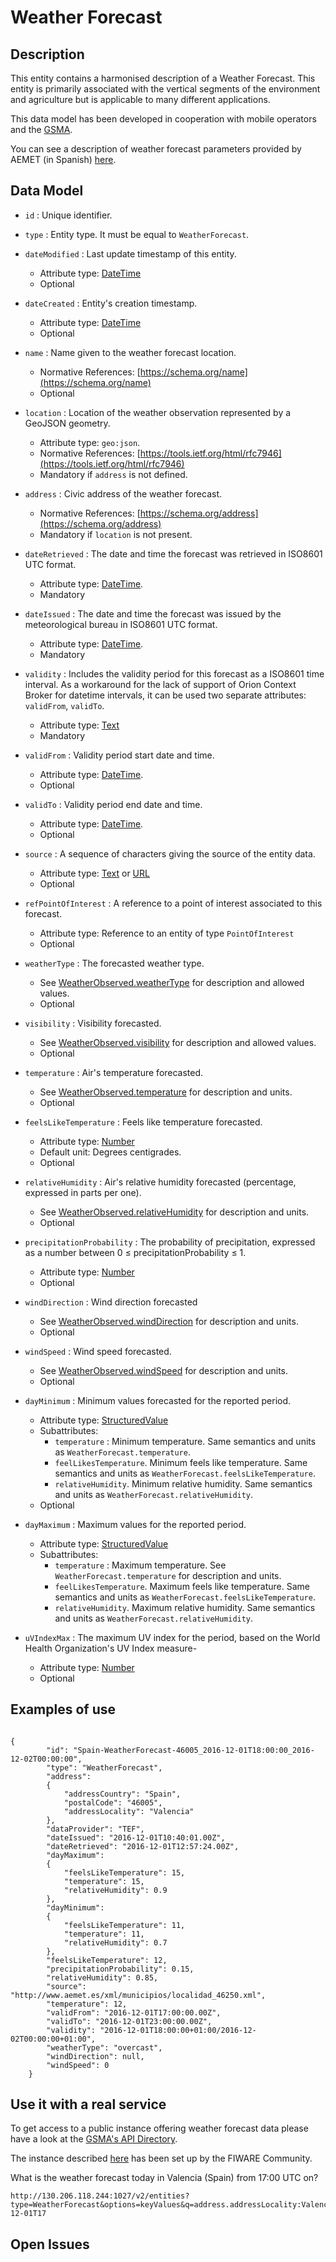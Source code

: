 # Weather Forecast

## Description

This entity contains a harmonised description of a Weather Forecast. This entity is primarily
associated with the vertical segments of the environment and agriculture but is applicable to
many different applications.

This data model has been developed in cooperation with mobile operators and the [GSMA](http://www.gsma.com/connectedliving/iot-big-data/).

You can see a description of weather forecast parameters provided by AEMET (in Spanish) [here](http://www.aemet.es/es/eltiempo/prediccion/municipios/ayuda). 

## Data Model

+ `id` : Unique identifier. 

+ `type` : Entity type. It must be equal to `WeatherForecast`.

+ `dateModified` : Last update timestamp of this entity.
    + Attribute type: [DateTime](https://schema.org/DateTime)
    + Optional

+ `dateCreated` : Entity's creation timestamp.
    + Attribute type: [DateTime](https://schema.org/DateTime)
    + Optional
    
+ `name` : Name given to the weather forecast location.
    + Normative References: [https://schema.org/name](https://schema.org/name)
    + Optional

+ `location` : Location of the weather observation represented by a GeoJSON geometry. 
    + Attribute type: `geo:json`.
    + Normative References: [https://tools.ietf.org/html/rfc7946](https://tools.ietf.org/html/rfc7946)
    + Mandatory if `address` is not defined. 
    
+ `address` : Civic address of the weather forecast. 
    + Normative References: [https://schema.org/address](https://schema.org/address)
    + Mandatory if `location` is not present. 
    
+ `dateRetrieved` : The date and time the forecast was retrieved in ISO8601 UTC format.
    + Attribute type: [DateTime](https://schema.org/DateTime). 
    + Mandatory
    
+ `dateIssued` : The date and time the forecast was issued by the meteorological bureau in ISO8601 UTC format.
    + Attribute type: [DateTime](https://schema.org/DateTime).
    + Mandatory
    
+ `validity` : Includes the validity period for this forecast as a ISO8601 time interval. As a workaround for
the lack of support of Orion Context Broker for datetime intervals, it can be used two separate attributes: `validFrom`, `validTo`. 
    + Attribute type: [Text](https://schema.org/Text)
    + Mandatory
    
+ `validFrom` : Validity period start date and time.
    + Attribute type: [DateTime](https://schema.org/DateTime). 
    + Optional
    
+ `validTo` : Validity period end date and time.
    + Attribute type: [DateTime](https://schema.org/DateTime). 
    + Optional
    
+ `source` : A sequence of characters giving the source of the entity data.
    + Attribute type: [Text](https://schema.org/Text) or [URL](https://schema.org/URL)
    + Optional

+ `refPointOfInterest` : A reference to a point of interest associated to this forecast.
    + Attribute type: Reference to an entity of type `PointOfInterest`
    + Optional
    
+ `weatherType` : The forecasted weather type.
    + See [WeatherObserved.weatherType](../../WeatherObserved/doc/spec.md) for description and allowed values.
    + Optional
        
+ `visibility` : Visibility forecasted. 
    + See [WeatherObserved.visibility](../../WeatherObserved/doc/spec.md) for description and allowed values.
    + Optional

+ `temperature` : Air's temperature forecasted.
    + See [WeatherObserved.temperature](../../WeatherObserved/doc/spec.md) for description and units.
    + Optional
    
+ `feelsLikeTemperature` : Feels like temperature forecasted.
    + Attribute type: [Number](https://schema.org/Number)
    + Default unit: Degrees centigrades.
    + Optional

+ `relativeHumidity` : Air's relative humidity forecasted (percentage, expressed in parts per one).
    + See [WeatherObserved.relativeHumidity](../../WeatherObserved/doc/spec.md) for description and units.
    + Optional

+ `precipitationProbability` : The probability of precipitation, expressed as a number between 0 ≤ precipitationProbability ≤ 1.
    + Attribute type: [Number](https://schema.org/Number)
    + Optional 

+ `windDirection` : Wind direction forecasted
    + See [WeatherObserved.windDirection](../../WeatherObserved/doc/spec.md) for description and units.
    + Optional 

+ `windSpeed` : Wind speed forecasted.
    + See [WeatherObserved.windSpeed](../../WeatherObserved/doc/spec.md) for description and units.
    + Optional
 
+ `dayMinimum` : Minimum values forecasted for the reported period.
    + Attribute type: [StructuredValue](https://schema.org/StructuredValue)
    + Subattributes:
        + `temperature` : Minimum temperature. Same semantics and units as `WeatherForecast.temperature`.
        + `feelLikesTemperature`. Minimum feels like temperature. Same semantics and units as `WeatherForecast.feelsLikeTemperature`.
        + `relativeHumidity`. Minimum relative humidity. Same semantics and units as `WeatherForecast.relativeHumidity`.
    + Optional
 
+ `dayMaximum` : Maximum values for the reported period.
    + Attribute type: [StructuredValue](https://schema.org/StructuredValue)
    + Subattributes:
        + `temperature` : Maximum temperature. See `WeatherForecast.temperature` for description and units.
        + `feelLikesTemperature`. Maximum feels like temperature. Same semantics and units as `WeatherForecast.feelsLikeTemperature`.
        + `relativeHumidity`. Maximum relative humidity. Same semantics and units as `WeatherForecast.relativeHumidity`.
 
+ `uVIndexMax` : The maximum UV index for the period, based on the World Health Organization's UV Index measure-
    + Attribute type: [Number](https://schema.org/Number)
    + Optional


## Examples of use

```

{
        "id": "Spain-WeatherForecast-46005_2016-12-01T18:00:00_2016-12-02T00:00:00",
        "type": "WeatherForecast",
        "address":
        {
            "addressCountry": "Spain",
            "postalCode": "46005",
            "addressLocality": "Valencia"
        },
        "dataProvider": "TEF",
        "dateIssued": "2016-12-01T10:40:01.00Z",
        "dateRetrieved": "2016-12-01T12:57:24.00Z",
        "dayMaximum":
        {
            "feelsLikeTemperature": 15,
            "temperature": 15,
            "relativeHumidity": 0.9
        },
        "dayMinimum":
        {
            "feelsLikeTemperature": 11,
            "temperature": 11,
            "relativeHumidity": 0.7
        },
        "feelsLikeTemperature": 12,
        "precipitationProbability": 0.15,
        "relativeHumidity": 0.85,
        "source": "http://www.aemet.es/xml/municipios/localidad_46250.xml",
        "temperature": 12,
        "validFrom": "2016-12-01T17:00:00.00Z",
        "validTo": "2016-12-01T23:00:00.00Z",
        "validity": "2016-12-01T18:00:00+01:00/2016-12-02T00:00:00+01:00",
        "weatherType": "overcast",
        "windDirection": null,
        "windSpeed": 0
    }

```
    
## Use it with a real service

To get access to a public instance offering weather forecast data please have a look at the [GSMA's API Directory](http://apidirectory.connectedliving.gsma.com/api/weather-spain). 

The instance described [here](https://docs.google.com/document/d/1lHP7XS-7TNzsxLa0bNFb-96JnJXh0ecIHS3-H0qMREg/edit?usp=sharing)
has been set up by the FIWARE Community.

What is the weather forecast today in Valencia (Spain) from 17:00 UTC on?

```curl -H 'fiware-service:weather' -H 'fiware-servicepath:/Spain' -H 'x-auth-token:<my_token>'
http://130.206.118.244:1027/v2/entities?type=WeatherForecast&options=keyValues&q=address.addressLocality:Valencia;validFrom:2016-12-01T17
```

## Open Issues
